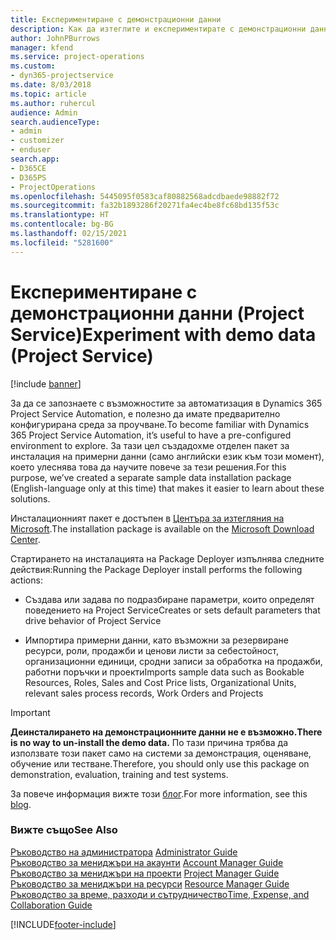```yaml
---
title: Експериментиране с демонстрационни данни
description: Как да изтеглите и експериментирате с демонстрационни данни за Project Service Automation.
author: JohnPBurrows
manager: kfend
ms.service: project-operations
ms.custom:
- dyn365-projectservice
ms.date: 8/03/2018
ms.topic: article
ms.author: ruhercul
audience: Admin
search.audienceType:
- admin
- customizer
- enduser
search.app:
- D365CE
- D365PS
- ProjectOperations
ms.openlocfilehash: 5445095f0583caf80882568adcdbaede98882f72
ms.sourcegitcommit: fa32b1893286f20271fa4ec4be8fc68bd135f53c
ms.translationtype: HT
ms.contentlocale: bg-BG
ms.lasthandoff: 02/15/2021
ms.locfileid: "5281600"
---
```

# <a name="experiment-with-demo-data-project-service"></a><span data-ttu-id="079c0-103">Експериментиране с демонстрационни данни (Project Service)</span><span class="sxs-lookup"><span data-stu-id="079c0-103">Experiment with demo data (Project Service)</span></span>

[!include [banner](../includes/psa-now-project-operations.md)]

<span data-ttu-id="079c0-104">За да се запознаете с възможностите за автоматизация в Dynamics 365 Project Service Automation, е полезно да имате предварително конфигурирана среда за проучване.</span><span class="sxs-lookup"><span data-stu-id="079c0-104">To become familiar with Dynamics 365 Project Service Automation, it’s useful to have a pre-configured environment to explore.</span></span> <span data-ttu-id="079c0-105">За тази цел създадохме отделен пакет за инсталация на примерни данни (само английски език към този момент), което улеснява това да научите повече за тези решения.</span><span class="sxs-lookup"><span data-stu-id="079c0-105">For this purpose, we’ve created a separate sample data installation package (English-language only at this time) that makes it easier to learn about these solutions.</span></span> 

<span data-ttu-id="079c0-106">Инсталационният пакет е достъпен в [Центъра за изтегляния на Microsoft](https://go.microsoft.com/fwlink/?linkid=859966).</span><span class="sxs-lookup"><span data-stu-id="079c0-106">The installation package is available on the [Microsoft Download Center](https://go.microsoft.com/fwlink/?linkid=859966).</span></span>  

<span data-ttu-id="079c0-107">Стартирането на инсталацията на Package Deployer изпълнява следните действия:</span><span class="sxs-lookup"><span data-stu-id="079c0-107">Running the Package Deployer install performs the following actions:</span></span> 
  
-   <span data-ttu-id="079c0-108">Създава или задава по подразбиране параметри, които определят поведението на Project Service</span><span class="sxs-lookup"><span data-stu-id="079c0-108">Creates or sets default parameters that drive behavior of Project Service</span></span>  
  
-   <span data-ttu-id="079c0-109">Импортира примерни данни, като възможни за резервиране ресурси, роли, продажби и ценови листи за себестойност, организационни единици, сродни записи за обработка на продажби, работни поръчки и проекти</span><span class="sxs-lookup"><span data-stu-id="079c0-109">Imports sample data such as Bookable Resources, Roles, Sales and Cost Price lists, Organizational Units, relevant sales process records, Work Orders and Projects</span></span>    
  
> [!IMPORTANT]
> <span data-ttu-id="079c0-110">**Деинсталирането на демонстрационните данни не е възможно.**</span><span class="sxs-lookup"><span data-stu-id="079c0-110">**There is no way to un-install the demo data.**</span></span> <span data-ttu-id="079c0-111">По тази причина трябва да използвате този пакет само на системи за демонстрация, оценяване, обучение или тестване.</span><span class="sxs-lookup"><span data-stu-id="079c0-111">Therefore, you should only use this package on demonstration, evaluation, training and test systems.</span></span>

<span data-ttu-id="079c0-112">За повече информация вижте този [блог](https://blogs.msdn.microsoft.com/crm/2017/10/24/microsoft-dynamics-365-for-field-service-and-project-service-automation-sample-data).</span><span class="sxs-lookup"><span data-stu-id="079c0-112">For more information, see this [blog](https://blogs.msdn.microsoft.com/crm/2017/10/24/microsoft-dynamics-365-for-field-service-and-project-service-automation-sample-data).</span></span>





  
### <a name="see-also"></a><span data-ttu-id="079c0-113">Вижте също</span><span class="sxs-lookup"><span data-stu-id="079c0-113">See Also</span></span>  
 <span data-ttu-id="079c0-114">[Ръководство на администратора](../psa/admin-guide.md) </span><span class="sxs-lookup"><span data-stu-id="079c0-114">[Administrator Guide](../psa/admin-guide.md) </span></span>  
 <span data-ttu-id="079c0-115">[Ръководство за мениджъри на акаунти](../psa/account-manager-guide.md) </span><span class="sxs-lookup"><span data-stu-id="079c0-115">[Account Manager Guide](../psa/account-manager-guide.md) </span></span>  
 <span data-ttu-id="079c0-116">[Ръководство за мениджъри на проекти](../psa/project-manager-guide.md) </span><span class="sxs-lookup"><span data-stu-id="079c0-116">[Project Manager Guide](../psa/project-manager-guide.md) </span></span>  
 <span data-ttu-id="079c0-117">[Ръководство за мениджъри на ресурси](../psa/resource-manager-guide.md) </span><span class="sxs-lookup"><span data-stu-id="079c0-117">[Resource Manager Guide](../psa/resource-manager-guide.md) </span></span>  
 [<span data-ttu-id="079c0-118">Ръководство за време, разходи и сътрудничество</span><span class="sxs-lookup"><span data-stu-id="079c0-118">Time, Expense, and Collaboration Guide</span></span>](../psa/time-expense-collaboration-guide.md)


[!INCLUDE[footer-include](../includes/footer-banner.md)]